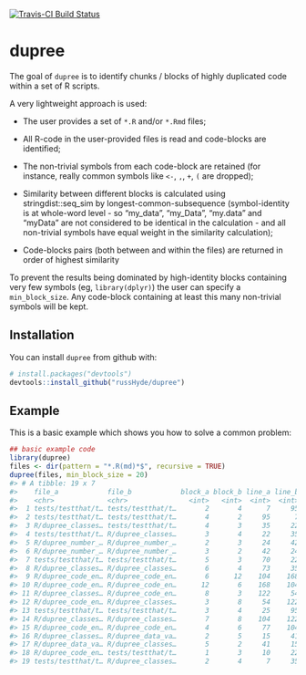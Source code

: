
<!-- README.md is generated from README.Rmd. Please edit that file -->

[![Travis-CI Build
Status](https://travis-ci.org/russHyde/dupree.svg?branch=master)](https://travis-ci.org/russHyde/dupree)

# dupree

The goal of `dupree` is to identify chunks / blocks of highly duplicated
code within a set of R scripts.

A very lightweight approach is used:

  - The user provides a set of `*.R` and/or `*.Rmd` files;

  - All R-code in the user-provided files is read and code-blocks are
    identified;

  - The non-trivial symbols from each code-block are retained (for
    instance, really common symbols like `<-`, `,`, `+`, `(` are
    dropped);

  - Similarity between different blocks is calculated using
    stringdist::seq\_sim by longest-common-subsequence (symbol-identity
    is at whole-word level - so “my\_data”, “my\_Data”, “my.data” and
    “myData” are not considered to be identical in the calculation -
    and all non-trivial symbols have equal weight in the similarity
    calculation);

  - Code-blocks pairs (both between and within the files) are returned
    in order of highest similarity

To prevent the results being dominated by high-identity blocks
containing very few symbols (eg, `library(dplyr)`) the user can specify
a `min_block_size`. Any code-block containing at least this many
non-trivial symbols will be kept.

## Installation

You can install `dupree` from github with:

``` r
# install.packages("devtools")
devtools::install_github("russHyde/dupree")
```

## Example

This is a basic example which shows you how to solve a common problem:

``` r
## basic example code
library(dupree)
files <- dir(pattern = "*.R(md)*$", recursive = TRUE)
dupree(files, min_block_size = 20)
#> # A tibble: 19 x 7
#>    file_a            file_b            block_a block_b line_a line_b score
#>    <chr>             <chr>               <int>   <int>  <int>  <int> <dbl>
#>  1 tests/testthat/t… tests/testthat/t…       2       4      7     95 0.36 
#>  2 tests/testthat/t… tests/testthat/t…       4       2     95      7 0.36 
#>  3 R/dupree_classes… tests/testthat/t…       4       3     35     22 0.34 
#>  4 tests/testthat/t… R/dupree_classes…       3       4     22     35 0.34 
#>  5 R/dupree_number_… R/dupree_number_…       2       3     24     42 0.265
#>  6 R/dupree_number_… R/dupree_number_…       3       2     42     24 0.265
#>  7 tests/testthat/t… tests/testthat/t…       5       3     70     22 0.246
#>  8 R/dupree_classes… R/dupree_classes…       6       4     73     35 0.242
#>  9 R/dupree_code_en… R/dupree_code_en…       6      12    104    168 0.222
#> 10 R/dupree_code_en… R/dupree_code_en…      12       6    168    104 0.222
#> 11 R/dupree_classes… R/dupree_code_en…       8       3    122     54 0.215
#> 12 R/dupree_code_en… R/dupree_classes…       3       8     54    122 0.215
#> 13 tests/testthat/t… tests/testthat/t…       3       4     25     95 0.212
#> 14 R/dupree_classes… R/dupree_classes…       7       8    104    122 0.198
#> 15 R/dupree_code_en… R/dupree_code_en…       4       6     77    104 0.179
#> 16 R/dupree_classes… R/dupree_data_va…       2       5     15     41 0.163
#> 17 R/dupree_data_va… R/dupree_classes…       5       2     41     15 0.163
#> 18 R/dupree_code_en… tests/testthat/t…       1       3     10     22 0.162
#> 19 tests/testthat/t… R/dupree_classes…       2       4      7     35 0.127
```

